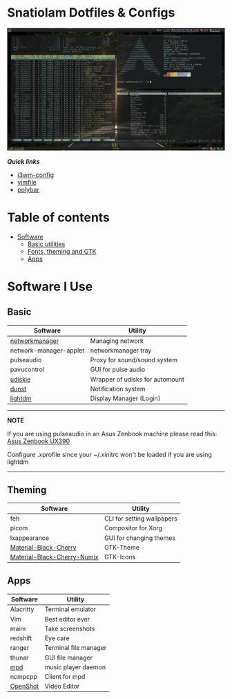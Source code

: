 # Snatiolam Dotfiles & Configs

![i3-preview](.screenshots/preview.png)

***Quick links***
- [i3wm-config](.config/i3/config)
- [vimfile](.vimrc)
- [polybar](.config/polybar/config)

# Table of contents
- [Software](#software-i-use)
  - [Basic utilities](#basic)
  - [Fonts, theming and GTK](#theming)
  - [Apps](#apps)

# Software I Use

## Basic

| Software                                                              | Utility                                      |
| --------------------------------------------------------------------- | -------------------------------------------- |
| [networkmanager](https://wiki.archlinux.org/index.php/NetworkManager) | Managing network                             |
| network-manager-applet                                                | networkmanager tray                          |
| pulseaudio                                                            | Proxy for sound/sound system                 |
| pavucontrol                                                           | GUI for pulse audio                          |
| [udiskie](https://wiki.archlinux.org/index.php/udisks)                | Wrapper of udisks for automount              |
| [dunst](https://wiki.archlinux.org/index.php/Dunst)                   | Notification system                          |
| [lightdm](https://wiki.archlinux.org/title/LightDM)                   | Display Manager (Login)                      |
  
---
**NOTE**

If you are using pulseaudio in an Asus Zenbook machine please read this: [Asus Zenbook UX390](https://wiki.archlinux.org/title/ASUS_Zenbook_UX390_(Espa%C3%B1ol))

Configure .xprofile since your ~/.xinitrc won't be loaded if you are using lightdm

---


## Theming

| Software                                                        | Utility                         |
| --------------------------------------------------------------- | ------------------------------- |
| feh                                                             | CLI for setting wallpapers      |
| picom                                                           | Compositor for Xorg             |
| lxappearance                                                    | GUI for changing themes         |
| [Material-Black-Cherry](https://www.gnome-look.org/p/1316887/)  | GTK-Theme                       |
| [Material-Black-Cherry-Numix](https://www.pling.com/p/1333360/) | GTK-Icons                       |

## Apps

| Software                                                              | Utility               |
| --------------------------------------------------------------------- | --------------------- |
| Alacritty                                                             | Terminal emulator     |
| Vim                                                                   | Best editor ever      |
| maim                                                                  | Take screenshots      |
| redshift                                                              | Eye care              |
| ranger                                                                | Terminal file manager |
| thunar                                                                | GUI file manager      |
| [mpd](https://wiki.archlinux.org/index.php/Music_Player_Daemon)       | music player daemon   |
| ncmpcpp                                                               | Client for mpd        |
| [OpenShot](https://www.openshot.org/)                                 | Video Editor          |

